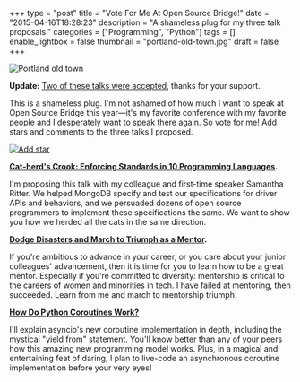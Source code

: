 +++
type = "post"
title = "Vote For Me At Open Source Bridge!"
date = "2015-04-16T18:28:23"
description = "A shameless plug for my three talk proposals."
categories = ["Programming", "Python"]
tags = []
enable_lightbox = false
thumbnail = "portland-old-town.jpg"
draft = false
+++

<p><img style="display:block; margin-left:auto; margin-right:auto;" src="portland-old-town.jpg" alt="Portland old town" title="Portland old town" /></p>
<p><strong>Update:</strong> <a href="/blog/speaking-at-open-source-bridge-2015/">Two of these talks were accepted</a>, thanks for your support.</p>
<p>This is a shameless plug. I'm not ashamed of how much I want to speak at Open Source Bridge this year&mdash;it's my favorite conference with my favorite people and I desperately want to speak there again. So vote for me! Add stars and comments to the three talks I proposed.</p>
<p><a href="http://opensourcebridge.org/proposals/1580"><img style="display:block; margin-left:auto; margin-right:auto;" src="add-star.png" alt="Add star" title="Add star" /></a></p>
<p><strong><a href="http://opensourcebridge.org/proposals/1580">Cat-herd's Crook: Enforcing Standards in 10 Programming Languages</a>.</strong></p>
<p>I'm proposing this talk with my colleague and first-time speaker Samantha Ritter. We helped MongoDB specify and test our specifications for driver APIs and behaviors, and we persuaded dozens of open source programmers to implement these specifications the same. We want to show you how we herded all the cats in the same direction.</p>
<p><strong><a href="http://opensourcebridge.org/proposals/1581">Dodge Disasters and March to Triumph as a Mentor</a>.</strong></p>
<p>If you're ambitious to advance in your career, or you care about your junior colleagues' advancement, then it is time for you to learn how to be a great mentor. Especially if you&rsquo;re committed to diversity: mentorship is critical to the careers of women and minorities in tech. I have failed at mentoring, then succeeded. Learn from me and march to mentorship triumph.</p>
<p><strong><a href="http://opensourcebridge.org/proposals/1582">How Do Python Coroutines Work?</a></strong></p>
<p>I'll explain asyncio's new coroutine implementation in depth, including the mystical "yield from" statement. You'll know better than any of your peers how this amazing new programming model works. Plus, in a magical and entertaining feat of daring, I plan to live-code an asynchronous coroutine implementation before your very eyes!</p>
    